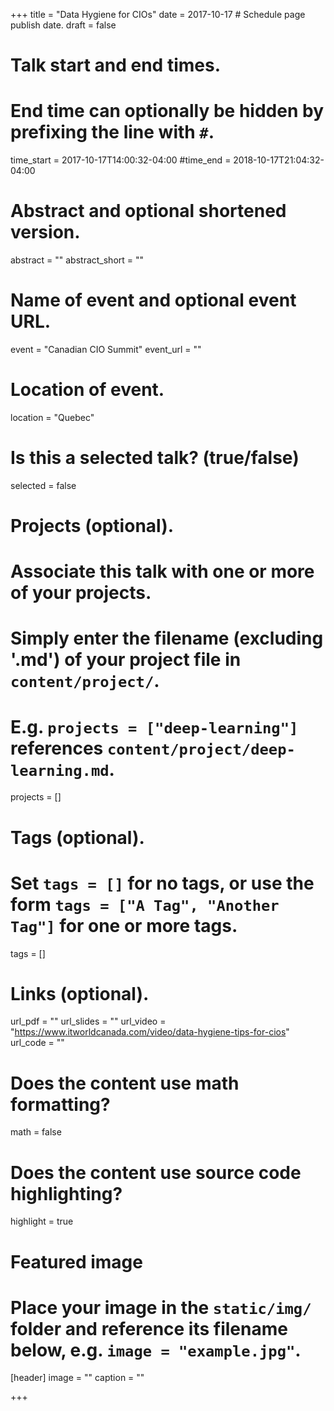 +++
title = "Data Hygiene for CIOs"
date = 2017-10-17  # Schedule page publish date.
draft = false

# Talk start and end times.
#   End time can optionally be hidden by prefixing the line with `#`.
time_start = 2017-10-17T14:00:32-04:00
#time_end = 2018-10-17T21:04:32-04:00

# Abstract and optional shortened version.
abstract = ""
abstract_short = ""

# Name of event and optional event URL.
event = "Canadian CIO Summit"
event_url = ""

# Location of event.
location = "Quebec"

# Is this a selected talk? (true/false)
selected = false

# Projects (optional).
#   Associate this talk with one or more of your projects.
#   Simply enter the filename (excluding '.md') of your project file in `content/project/`.
#   E.g. `projects = ["deep-learning"]` references `content/project/deep-learning.md`.
projects = []

# Tags (optional).
#   Set `tags = []` for no tags, or use the form `tags = ["A Tag", "Another Tag"]` for one or more tags.
tags = []

# Links (optional).
url_pdf = ""
url_slides = ""
url_video = "https://www.itworldcanada.com/video/data-hygiene-tips-for-cios"
url_code = ""

# Does the content use math formatting?
math = false

# Does the content use source code highlighting?
highlight = true

# Featured image
# Place your image in the `static/img/` folder and reference its filename below, e.g. `image = "example.jpg"`.
[header]
image = ""
caption = ""

+++
